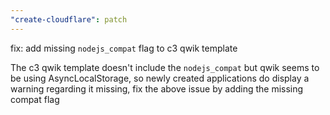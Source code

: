 ```yaml
---
"create-cloudflare": patch
---
```


fix: add missing `nodejs_compat` flag to c3 qwik template

The c3 qwik template doesn't include the `nodejs_compat` but qwik seems to be using
AsyncLocalStorage, so newly created applications do display a warning regarding it
missing, fix the above issue by adding the missing compat flag
